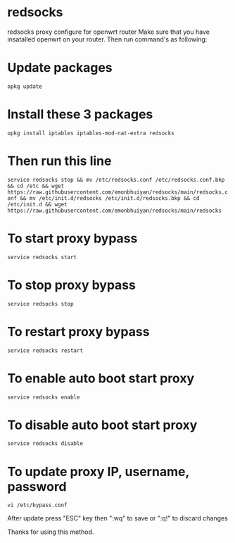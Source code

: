 # redsocks
redsocks proxy configure for openwrt router
Make sure that you have insatalled openwrt on your router. Then run command's as following:

# Update packages
`opkg update`

# Install these 3 packages
`opkg install iptables iptables-mod-nat-extra redsocks`

#  Then run this line
`service redsocks stop && mv /etc/redsocks.conf /etc/redsocks.conf.bkp && cd /etc && wget https://raw.githubusercontent.com/emonbhuiyan/redsocks/main/redsocks.conf && mv /etc/init.d/redsocks /etc/init.d/redsocks.bkp && cd /etc/init.d && wget https://raw.githubusercontent.com/emonbhuiyan/redsocks/main/redsocks`

# To start proxy bypass
`service redsocks start`

# To stop proxy bypass
`service redsocks stop`

# To restart proxy bypass
`service redsocks restart`

# To enable auto boot start proxy
`service redsocks enable`

# To disable auto boot start proxy
`service redsocks disable`

# To update proxy IP, username, password
`vi /etc/bypass.conf`

After update press "ESC" key then ":wq" to save or ":q!" to discard changes

Thanks for using this method.
